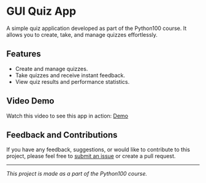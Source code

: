 
# GUI Quiz App

A simple quiz application developed as part of the Python100 course. It allows you to create, take, and manage quizzes effortlessly.

## Features

- Create and manage quizzes.
- Take quizzes and receive instant feedback.
- View quiz results and performance statistics.

## Video Demo

Watch this video to see this app in action: [Demo](https://example.com/quizzler-demo-video)

## Feedback and Contributions

If you have any feedback, suggestions, or would like to contribute to this project, please feel free to [submit an issue](https://github.com/your-username/quizzler/issues) or create a pull request.

---

*This project is made as a part of the Python100 course.*
